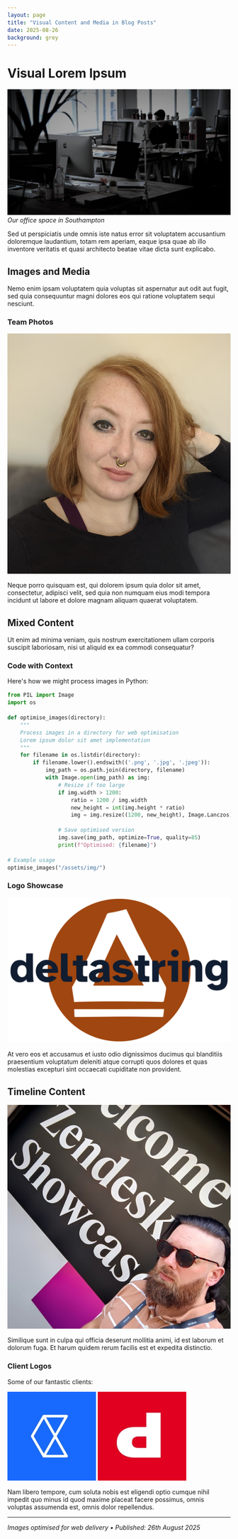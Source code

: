 ```yaml
---
layout: page
title: "Visual Content and Media in Blog Posts"
date: 2025-08-26
background: grey
---
```


# Visual Lorem Ipsum

![Office Space](/assets/img/office.jpeg)
*Our office space in Southampton*

Sed ut perspiciatis unde omnis iste natus error sit voluptatem accusantium doloremque laudantium, totam rem aperiam, eaque ipsa quae ab illo inventore veritatis et quasi architecto beatae vitae dicta sunt explicabo.

## Images and Media

Nemo enim ipsam voluptatem quia voluptas sit aspernatur aut odit aut fugit, sed quia consequuntur magni dolores eos qui ratione voluptatem sequi nesciunt.

### Team Photos

![Team Member](/assets/img/team/rew.jpeg)

Neque porro quisquam est, qui dolorem ipsum quia dolor sit amet, consectetur, adipisci velit, sed quia non numquam eius modi tempora incidunt ut labore et dolore magnam aliquam quaerat voluptatem.

## Mixed Content

Ut enim ad minima veniam, quis nostrum exercitationem ullam corporis suscipit laboriosam, nisi ut aliquid ex ea commodi consequatur?

### Code with Context

Here's how we might process images in Python:

```python
from PIL import Image
import os

def optimise_images(directory):
    """
    Process images in a directory for web optimisation
    Lorem ipsum dolor sit amet implementation
    """
    for filename in os.listdir(directory):
        if filename.lower().endswith(('.png', '.jpg', '.jpeg')):
            img_path = os.path.join(directory, filename)
            with Image.open(img_path) as img:
                # Resize if too large
                if img.width > 1200:
                    ratio = 1200 / img.width
                    new_height = int(img.height * ratio)
                    img = img.resize((1200, new_height), Image.Lanczos)
                
                # Save optimised version
                img.save(img_path, optimize=True, quality=85)
                print(f"Optimised: {filename}")

# Example usage
optimise_images("/assets/img/")
```

### Logo Showcase

![DS Logo](/assets/img/ds-logo-trans.svg)

At vero eos et accusamus et iusto odio dignissimos ducimus qui blanditiis praesentium voluptatum deleniti atque corrupti quos dolores et quas molestias excepturi sint occaecati cupiditate non provident.

## Timeline Content

![Showcase Image](/assets/img/timeline/showcase.jpeg)

Similique sunt in culpa qui officia deserunt mollitia animi, id est laborum et dolorum fuga. Et harum quidem rerum facilis est et expedita distinctio.

### Client Logos

Some of our fantastic clients:

![Checkout.com](/assets/img/logos/checkout_logo.jpg) ![Depop](/assets/img/logos/depop_logo.jpg)

Nam libero tempore, cum soluta nobis est eligendi optio cumque nihil impedit quo minus id quod maxime placeat facere possimus, omnis voluptas assumenda est, omnis dolor repellendus.

---

*Images optimised for web delivery • Published: 26th August 2025*
